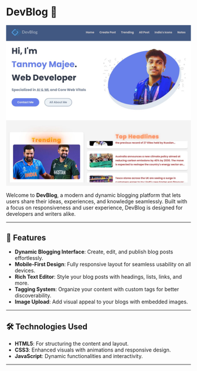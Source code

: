 # DevBlog 📝  
![DevBlog Banner](./tanmoy_main_file/assets/images/page1.jpg)

Welcome to **DevBlog**, a modern and dynamic blogging platform that lets users share their ideas, experiences, and knowledge seamlessly. Built with a focus on responsiveness and user experience, DevBlog is designed for developers and writers alike.

---

## 🌟 Features

- **Dynamic Blogging Interface**: Create, edit, and publish blog posts effortlessly.
- **Mobile-First Design**: Fully responsive layout for seamless usability on all devices.
- **Rich Text Editor**: Style your blog posts with headings, lists, links, and more.
- **Tagging System**: Organize your content with custom tags for better discoverability.
- **Image Upload**: Add visual appeal to your blogs with embedded images.

---

## 🛠️ Technologies Used

- **HTML5**: For structuring the content and layout.
- **CSS3**: Enhanced visuals with animations and responsive design.
- **JavaScript**: Dynamic functionalities and interactivity.

---




